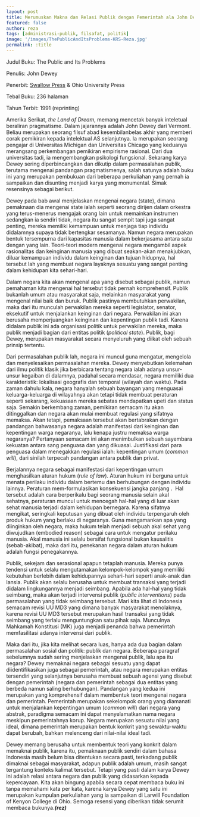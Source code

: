 ```yaml
---
layout: post
title: Merumuskan Makna dan Relasi Publik dengan Pemerintah ala John Dewey
featured: false
author: reza
tags: [administrasi-publik, filsafat, politik]
image: '/images/ThePublicAndItsProblems-KRS-Reza.jpg'
permalink: :title
---
```


Judul Buku: The Public and Its Problems

Penulis: John Dewey

Penerbit: [Swallow Press](https://www.ohioswallow.com/) & Ohio University Press

Tebal Buku: 236 halaman

Tahun Terbit: 1991 (reprinting)

Amerika Serikat, _the Land of Dream_, memang mencetak banyak inteletual beraliran pragmatisme. Dalam jajarannya adalah John Dewey dari Vermont. Beliau merupakan seorang filsuf abad kesembilanbelas akhir yang memberi corak pemikiran kepada intelektual AS selanjutnya. Ia merupakan seorang pengajar di Universitas Michigan dan Universitas Chicago yang keduanya merangsang perkembangan pemikiran empirisme rasional. Dari dua universitas tadi, ia mengembangkan psikologi fungsional. Sekarang karya Dewey sering diperbincangkan dan dikutip dalam permasalahan publik, terutama mengenai pandangan pragmatismenya, salah satunya adalah buku ini yang merupakan pembukuan dari beberapa perkuliahan yang pernah ia sampaikan dan disunting menjadi karya yang monumental. Simak resensinya sebagai berikut.

Dewey pada bab awal menjelaskan mengenai negara (state), dimana pemaknaan dia mengenai state ialah seperti seorang dirijen dalam orkestra yang terus-menerus mengajak orang lain untuk memainkan instrumen sedangkan ia sendiri tidak, negara itu sangat sempit tapi juga sangat penting, mereka memiliki kemampuan untuk menjaga tiap individu didalamnya supaya tidak bertengkar sesamanya. Namun negara merupakan bentuk tersempurna dari kapasitas manusia dalam bekerjasama antara satu dengan yang lain. Teori-teori modern mengenai negara mengambil aspek rasionalitas dan keinginan manusia yang dibuat seakan-akan menakjubkan, diluar kemampuan individu dalam keinginan dan tujuan hidupnya, hal tersebut lah yang membuat negara layaknya sesuatu yang sangat penting dalam kehidupan kita sehari-hari.

Dalam negara kita akan mengenal apa yang disebut sebagai publik, namun pemahaman kita mengenai hal tersebut tidak pernah komprehensif. Publik bukanlah umum atau masyarakat saja, melainkan masyarakat yang mengenal nilai baik dan buruk. Publik pastinya membutuhkan perwakilan, maka dari itu munculah perwakilan mereka seperti legislator, senator, eksekutif untuk menjalankan keinginan dari negara. Perwakilan ini akan berusaha memperjuangkan keinginan dan kepentingan publik tadi. Karena didalam publik ini ada organisasi politik untuk perwakilan mereka, maka publik menjadi bagian dari entitas politik (_political state_). Publik, bagi Dewey, merupakan masyarakat secara menyeluruh yang diikat oleh sebuah prinsip tertentu.

Dari permasalahan publik lah, negara ini muncul guna mengatur, mengelola dan menyelesaikan permasalahan mereka. Dewey menyebutkan kelemahan dari ilmu politik klasik jika berbicara tentang negara ialah adanya unsur-unsur kegaiban di dalamnya, padahal secara mendasar, negara memiliki dua karakteristik: lokalisasi geografis dan temporal (wilayah dan waktu). Pada zaman dahulu kala, negara hanyalah sebuah bayangan yang menguasai keluarga-keluarga di wilayahnya akan tetapi tidak membuat peraturan seperti sekarang, kekuasaan mereka sebatas mendapatkan upeti dan status saja. Semakin berkembang zaman, pemikiran semacam itu akan ditinggalkan dan negara akan mulai membuat regulasi yang sifatnya memaksa. Akan tetapi, pemaksaan tersebut akan bertabrakan dengan pandangan bahwasanya negara adalah manifestasi dari keinginan dan kepentingan warga negaranya, lalu kenapa justru memaksa warga negaranya? Pertanyaan semacam ini akan menimbulkan sebuah sayembara kekuatan antara sang penguasa dan yang dikuasai. Justifikasi dari para penguasa dalam menegakkan regulasi ialah: kepentingan umum (_common will_), dari sinilah terpecah pandangan antara publik dan privat.

Berjalannya negara sebagai manifestasi dari kepentingan umum menghasilkan aturan hukum (_rule of law_). Aturan hukum ini berguna untuk menata perilaku individu dalam bertemu dan berhubungan dengan individu lainnya. Peraturan mem-formulasikan konsekuensi jangka panjang .  Hal tersebut adalah cara berperikalu bagi seorang manusia selain akal sehatnya, peraturan muncul untuk mencegah hal-hal yang di luar akan sehat manusia terjadi dalam kehidupan bernegara. Karena sifatnya mengikat, seringkali keputusan yang dibuat oleh individu terpengaruh oleh produk hukum yang berlaku di negaranya. Guna mengamankan apa yang diinginkan oleh negara, maka hukum telah menjadi sebuah akal sehat yang diwujudkan (embodied reason) sebagai cara untuk mengatur perilaku manusia. Akal manusia ini selalu bersifat fungsional bukan kausalitis (sebab-akibat), maka dari itu, penekanan negara dalam aturan hukum adalah fungsi penegakannya.

Publik, sekejam dan serasional apapun tetaplah manusia. Mereka punya tendensi untuk selalu mengutamakan kelompok-kelompok yang memiliki kebutuhan berlebih dalam kehidupannya sehari-hari seperti anak-anak dan lansia. Publik akan selalu berusaha untuk membuat transaksi yang terjadi didalam lingkungannya menjadi seimbang. Apabila ada hal-hal yang tidak seimbang, maka akan terjadi intervensi publik (_public interventions_) pada permasalahan yang tidak seimbang tersebut. Mari kita lihat di Indonesia semacam revisi UU MD3 yang dimana banyak masyarakat menolaknya, karena revisi UU MD3 tersebut merupakan hasil transaksi yang tidak seimbang yang terlalu menguntungkan satu pihak saja. Munculnya Mahkamah Konstitusi (MK) juga menjadi penanda bahwa pemerintah memfasilitasi adanya intervensi dari publik.

Maka dari itu, jika kita melihat secara luas, hanya ada dua bagian dalam permasalahan sosial dan politik: publik dan negara. Beberapa paragraf sebelumnya sudah sering menjelaskan mengenai publik, lalu apa itu negara? Dewey memaknai negara sebagai sesuatu yang dapat diidentifikasikan juga sebagai pemerintah, atau negara merupakan entitas tersendiri yang selanjutnya berusaha membuat sebuah agensi yang disebut dengan pemerintah (negara dan pemerintah sebagai dua entitas yang berbeda namun saling berhubungan). Pandangan yang kedua ini merupakan yang komprehensif dalam membentuk teori mengenai negara dan pemerintah. Pemerintah merupakan sekelompok orang yang diamanati untuk menjalankan kepentingan umum (_common will_) dari negara yang abstrak, paradigma semacam ini dapat menyelamatkan nama negara meskipun pemerintahnya korup. Negara merupakan sesuatu nilai yang ideal, dimana pemerintah merupakan bentuk konkrit yang sewaktu-waktu dapat berubah, bahkan melenceng dari nilai-nilai ideal tadi.

Dewey memang berusaha untuk membentuk teori yang konkrit dalam memaknai publik, karena itu, pemaknaan publik sendiri dalam bahasa Indonesia masih belum bisa ditentukan secara pasti, terkadang publik dimaknai sebagai masyarakat, adapun publik adalah umum, masih sangat tergantung konteks kalimat tersebut. Tetapi yang pasti dalam karya Dewey ini adalah relasi antara negara dan publik yang didasarkan kepada kepercayaan. Kita akan bingung apabila secara cepat membaca buku ini tanpa memahami kata per kata, karena karya Dewey yang satu ini merupakan kumpulan perkuliahan yang ia sampaikan di Larwill Foundation of Kenyon College di Ohio. Semoga resensi yang diberikan tidak serumit membaca bukunya.**_(rez)_**
